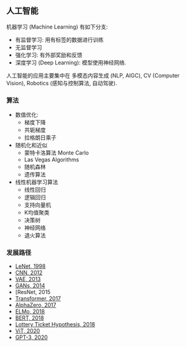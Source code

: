 ## 人工智能

机器学习 (Machine Learning) 有如下分支:
- 有监督学习: 用有标签的数据进行训练
- 无监督学习
- 强化学习: 有外部奖励和反馈
- 深度学习 (Deep Learning): 模型使用神经网络. 

人工智能的应用主要集中在 多模态内容生成 (NLP, AIGC), CV (Computer Vision), Robotics (感知与控制算法, 自动驾驶). 

### 算法

- 数值优化:
	- 梯度下降
	- 共轭梯度
	- 拉格朗日乘子
- 随机化和近似
	- 蒙特卡洛算法 Monte Carlo
	- Las Vegas Algorithms
	- 随机森林
	- 遗传算法
- 线性机器学习算法
	- 线性回归
	- 逻辑回归
	- 支持向量机
	- K均值聚类
	- 决策树
	- 神经网络
	- 退火算法

### 发展路径

- [LeNet, 1998](../paper/Gradient-Based%20Learning%20Applied%20to%20Document%20Recognition,%201998.pdf)
- [CNN, 2012](../paper/ImageNet%20Classification%20with%20Deep%20Convolutional%20Neural%20Networks,%202012.pdf)
- [VAE, 2013](../paper/Auto-Encoding%20Variational%20Bayes,%202013.pdf)
- [GANs, 2014](../paper/Generative%20Adversarial%20Networks,%202014.pdf)
- [ResNet, 2015
- [Transformer, 2017](../paper/Attention%20Is%20All%20You%20Need,%202017.pdf)
- [AlphaZero, 2017](../paper/Mastering%20Chess%20and%20Shogi%20by%20Self-Play%20with%20a%20General%20Reinforcement%20Learning%20Algorithm,%202017.pdf)
- [ELMo, 2018](../paper/Deep%20Contextualized%20Word%20Representations,%202018.pdf)
- [BERT, 2018](../paper/BERT,%20Pre-training%20of%20Deep%20Bidirectional%20Transformers%20for%20Language%20Understanding,%202018.pdf)
- [Lottery Ticket Hypothesis, 2018](../paper/The%20Lottery%20Ticket%20Hypothesis,%20Finding%20Sparse,%20Trainable%20Neural%20Networks,%202018.pdf)
- [ViT, 2020](../paper/ViT,%20An%20Image%20is%20Worth%2016x16%20Words,%20Transformers%20for%20Image%20Recognition%20at%20Scale.pdf)
- [GPT-3, 2020](../paper/Language%20Models%20are%20Few-Shot%20Learners,%202020.pdf)



